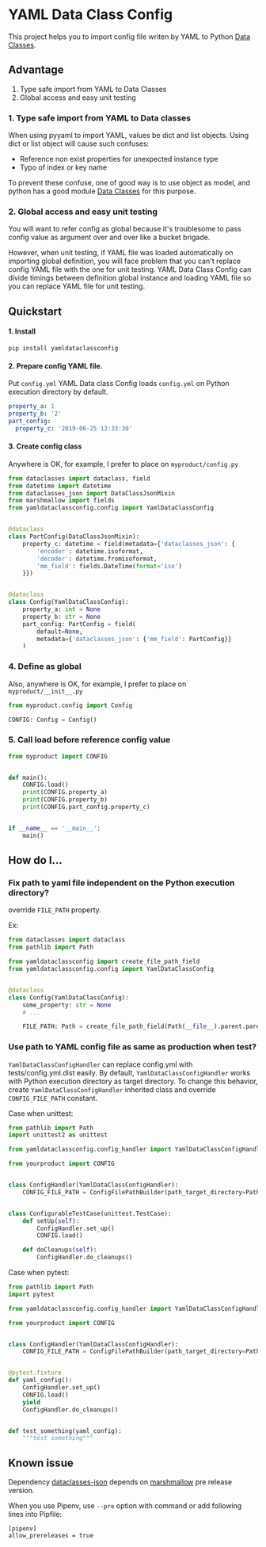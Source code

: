 # YAML Data Class Config

This project helps you to import config file writen by YAML to
Python [Data Classes](https://docs.python.org/3/library/dataclasses.html).

## Advantage

1. Type safe import from YAML to Data Classes
2. Global access and easy unit testing

### 1. Type safe import from YAML to Data classes

When using pyyaml to import YAML, values be dict and list objects.
Using dict or list object will cause such confuses:

- Reference non exist properties for unexpected instance type
- Typo of index or key name

To prevent these confuse, one of good way is to use object as model,
and python has a good module
[Data Classes](https://docs.python.org/3/library/dataclasses.html) for this purpose.

### 2. Global access and easy unit testing

You will want to refer config as global
because it's troublesome to pass config value as argument over and over like a bucket brigade.

However, when unit testing,
if YAML file was loaded automatically on importing global definition,
you will face problem that
you can't replace config YAML file with the one for unit testing.
YAML Data Class Config can divide timings between definition global instance and
loading YAML file so you can replace YAML file for unit testing.

## Quickstart

#### 1. Install
`pip install yamldataclassconfig`

#### 2. Prepare config YAML file.

Put `config.yml`
YAML Data class Config loads `config.yml` on Python execution directory by default.

```yaml
property_a: 1
property_b: '2'
part_config:
  property_c: '2019-06-25 13:33:30'
```

#### 3. Create config class

Anywhere is OK, for example, I prefer to place on `myproduct/config.py`

```python
from dataclasses import dataclass, field
from datetime import datetime
from dataclasses_json import DataClassJsonMixin
from marshmallow import fields
from yamldataclassconfig.config import YamlDataClassConfig


@dataclass
class PartConfig(DataClassJsonMixin):
    property_c: datetime = field(metadata={'dataclasses_json': {
        'encoder': datetime.isoformat,
        'decoder': datetime.fromisoformat,
        'mm_field': fields.DateTime(format='iso')
    }})


@dataclass
class Config(YamlDataClassConfig):
    property_a: int = None
    property_b: str = None
    part_config: PartConfig = field(
        default=None,
        metadata={'dataclasses_json': {'mm_field': PartConfig}}
    )
```

### 4. Define as global

Also, anywhere is OK, for example, I prefer to place on `myproduct/__init__.py`

```python
from myproduct.config import Config

CONFIG: Config = Config()
```

### 5. Call load before reference config value

```python
from myproduct import CONFIG


def main():
    CONFIG.load()
    print(CONFIG.property_a)
    print(CONFIG.property_b)
    print(CONFIG.part_config.property_c)


if __name__ == '__main__':
    main()
```

## How do I...

### Fix path to yaml file independent on the Python execution directory?

override `FILE_PATH` property.

Ex:

```python
from dataclasses import dataclass
from pathlib import Path

from yamldataclassconfig import create_file_path_field
from yamldataclassconfig.config import YamlDataClassConfig


@dataclass
class Config(YamlDataClassConfig):
    some_property: str = None
    # ...

    FILE_PATH: Path = create_file_path_field(Path(__file__).parent.parent / 'config.yml')
```


### Use path to YAML config file as same as production when test?

`YamlDataClassConfigHandler` can replace config.yml with tests/config.yml.dist easily.
By default, `YamlDataClassConfigHandler` works with Python execution directory as target directory.
To change this behavior,
create `YamlDataClassConfigHandler` inherited class and override `CONFIG_FILE_PATH` constant.

Case when unittest:

```python
from pathlib import Path
import unittest2 as unittest

from yamldataclassconfig.config_handler import YamlDataClassConfigHandler, ConfigFilePathBuilder

from yourproduct import CONFIG


class ConfigHandler(YamlDataClassConfigHandler):
    CONFIG_FILE_PATH = ConfigFilePathBuilder(path_target_directory=Path(__file__).parent.parent)


class ConfigurableTestCase(unittest.TestCase):
    def setUp(self):
        ConfigHandler.set_up()
        CONFIG.load()

    def doCleanups(self):
        ConfigHandler.do_cleanups()
```

Case when pytest:

```python
from pathlib import Path
import pytest

from yamldataclassconfig.config_handler import YamlDataClassConfigHandler, ConfigFilePathBuilder

from yourproduct import CONFIG


class ConfigHandler(YamlDataClassConfigHandler):
    CONFIG_FILE_PATH = ConfigFilePathBuilder(path_target_directory=Path(__file__).parent.parent)


@pytest.fixture
def yaml_config():
    ConfigHandler.set_up()
    CONFIG.load()
    yield
    ConfigHandler.do_cleanups()


def test_something(yaml_config):
    """test something"""
```

## Known issue

Dependency [dataclasses-json](https://pypi.org/project/dataclasses-json/)
depends on [marshmallow](https://pypi.org/project/marshmallow/#history) pre release version.

When you use Pipenv, use `--pre` option with command or add following lines into Pipfile:

```
[pipenv]
allow_prereleases = true
```
